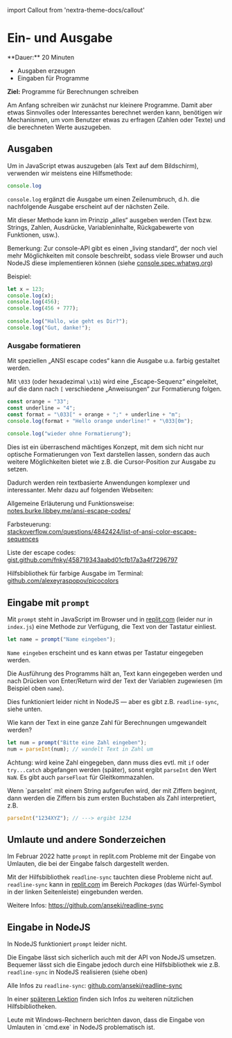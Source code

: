 import Callout from 'nextra-theme-docs/callout'

# Ein- und Ausgabe

<Callout>
  **Dauer:** 20 Minuten

  - Ausgaben erzeugen
  - Eingaben für Programme

  **Ziel:** Programme für Berechnungen schreiben
</Callout>

Am Anfang schreiben wir zunächst nur kleinere Programme. Damit 
aber etwas Sinnvolles oder Interessantes berechnet werden kann, 
benötigen wir Mechanismen, um vom Benutzer etwas zu erfragen 
(Zahlen oder Texte) und die berechneten Werte auszugeben. 

## Ausgaben

Um in JavaScript etwas auszugeben (als Text auf dem Bildschirm), 
verwenden wir meistens eine Hilfsmethode:

```js
console.log
```

`console.log` ergänzt die Ausgabe um einen Zeilenumbruch, d.h. 
die nachfolgende Ausgabe erscheint auf der nächsten Zeile.

Mit dieser Methode kann im Prinzip „alles“ ausgeben werden 
(Text bzw. Strings, Zahlen, Ausdrücke, Variableninhalte, 
Rückgabewerte von Funktionen, usw.).

Bemerkung: Zur console-API gibt es einen „living standard“, der 
noch viel mehr Möglichkeiten mit console beschreibt, sodass viele 
Browser und auch NodeJS diese implementieren können (siehe 
[console.spec.whatwg.org](https://console.spec.whatwg.org))

Beispiel:

```js
let x = 123;	
console.log(x);
console.log(456);
console.log(456 + 777);
	
console.log("Hallo, wie geht es Dir?");	
console.log("Gut, danke!");
```

###  Ausgabe formatieren

Mit speziellen „ANSI escape codes“ kann die Ausgabe u.a. farbig 
gestaltet werden.

Mit `\033` (oder hexadezimal `\x1b`) wird eine „Escape-Sequenz“ 
eingeleitet, auf die dann nach `[` verschiedene „Anweisungen“ zur 
Formatierung folgen.

```js	
const orange = "33";	
const underline = "4";
const format = "\033[" + orange + ";" + underline + "m";	
console.log(format + "Hello orange underline!" + "\033[0m");
 
console.log("wieder ohne Formatierung");
```

Dies ist ein überraschend mächtiges Konzept, mit dem sich nicht 
nur optische Formatierungen von Text darstellen lassen, sondern 
das auch weitere Möglichkeiten bietet wie z.B. die Cursor-Position 
zur Ausgabe zu setzen.

Dadurch werden rein textbasierte Anwendungen komplexer und 
interessanter. Mehr dazu auf folgenden Webseiten:

Allgemeine Erläuterung und Funktionsweise: \
[notes.burke.libbey.me/ansi-escape-codes/](https://notes.burke.libbey.me/ansi-escape-codes/)

Farbsteuerung: \
[stackoverflow.com/questions/4842424/list-of-ansi-color-escape-sequences](https://stackoverflow.com/questions/4842424/list-of-ansi-color-escape-sequences)

Liste der escape codes: \
[gist.github.com/fnky/458719343aabd01cfb17a3a4f7296797](https://gist.github.com/fnky/458719343aabd01cfb17a3a4f7296797)

Hilfsbibliothek für farbige Ausgabe im Terminal:
[github.com/alexeyraspopov/picocolors](https://github.com/alexeyraspopov/picocolors)

## Eingabe mit `prompt`

Mit `prompt` steht in JavaScript im Browser und in 
[replit.com](https://replit.com) (leider nur in `index.js`) 
eine Methode zur Verfügung, die Text von der Tastatur einliest.

```js
let name = prompt("Name eingeben");
```

`Name eingeben` erscheint und es kann etwas per Tastatur 
eingegeben werden.

Die Ausführung des Programms hält an, Text kann eingegeben werden 
und nach Drücken von Enter/Return wird der Text der Variablen 
zugewiesen (im Beispiel oben `name`).

Dies funktioniert leider nicht in NodeJS — aber es gibt z.B. 
`readline-sync`, siehe unten.

Wie kann der Text in eine ganze Zahl für Berechnungen 
umgewandelt werden?

```js
let num = prompt("Bitte eine Zahl eingeben");
num = parseInt(num); // wandelt Text in Zahl um
```

Achtung: wird keine Zahl eingegeben, dann muss dies evtl. mit 
`if`  oder `try...catch` abgefangen werden (später), sonst 
ergibt `parseInt` den Wert `NaN`. Es gibt auch `parseFloat` 
für Gleitkommazahlen. 

<Callout type="warning">
Wenn `parseInt` mit einem String aufgerufen wird, der mit 
Ziffern beginnt, dann werden die Ziffern bis zum ersten
Buchstaben als Zahl interpretiert, z.B.

```js
parseInt("1234XYZ"); // ---> ergibt 1234
```
</Callout>

## Umlaute und andere Sonderzeichen

Im Februar 2022 hatte `prompt` in replit.com 
Probleme mit der Eingabe von Umlauten, die
bei der Eingabe falsch dargestellt werden. 

Mit der Hilfsbibliothek `readline-sync` 
tauchten diese Probleme nicht auf. `readline-sync` kann in [replit.com](https://replit.com) 
im Bereich _Packages_ (das Würfel-Symbol in der
linken Seitenleiste) eingebunden werden.

Weitere Infos: https://github.com/anseki/readline-sync

## Eingabe in NodeJS

In NodeJS funktioniert `prompt` leider nicht. 

Die Eingabe lässt sich sicherlich auch mit der 
API von NodeJS umsetzen. Bequemer lässt sich die 
Eingabe jedoch durch eine Hilfsbibliothek wie z.B. 
`readline-sync` in NodeJS realisieren (siehe oben)

Alle Infos zu `readline-sync`: 
[github.com/anseki/readline-sync](https://github.com/anseki/readline-sync)

In einer [späteren Lektion](/prog/10-misc/libraries) 
finden sich Infos zu weiteren nützlichen 
Hilfsbibliotheken.

<Callout type="warning">
Leute mit Windows-Rechnern berichten davon,
dass die Eingabe von Umlauten in `cmd.exe`
in NodeJS problematisch ist.
</Callout>


